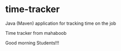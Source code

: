# time-tracker
Java (Maven) application for tracking time on the job

Time tracker
 from mahaboob

Good morning Students!!!
